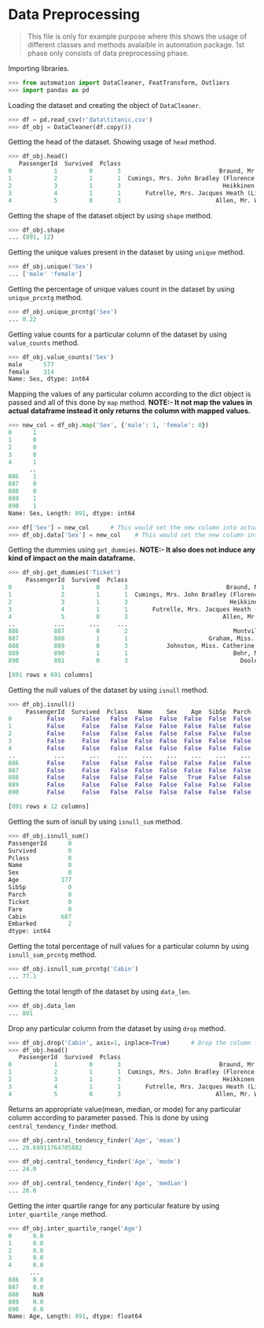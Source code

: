 # Data Preprocessing

> This file is only for example purpose where this shows the usage of different classes and methods avalaible in automation package. 1st phase only consists of data preprocessing phase.

Importing libraries.

```python
>>> from automation import DataCleaner, FeatTransform, Outliers
>>> import pandas as pd
```

Loading the dataset and creating the object of `DataCleaner`.

```python
>>> df = pd.read_csv(r'data\titanic.csv')
>>> df_obj = DataCleaner(df.copy())
```

Getting the head of the dataset. Showing usage of `head` method.

```python
>>> df_obj.head()
   PassengerId  Survived  Pclass                                               Name     Sex   Age  SibSp  Parch            Ticket     Fare Cabin Embarked
0            1         0       3                            Braund, Mr. Owen Harris    male  22.0      1      0         A/5 21171   7.2500   NaN        S
1            2         1       1  Cumings, Mrs. John Bradley (Florence Briggs Th...  female  38.0      1      0          PC 17599  71.2833   C85        C
2            3         1       3                             Heikkinen, Miss. Laina  female  26.0      0      0  STON/O2. 3101282   7.9250   NaN        S
3            4         1       1       Futrelle, Mrs. Jacques Heath (Lily May Peel)  female  35.0      1      0            113803  53.1000  C123        S
4            5         0       3                           Allen, Mr. William Henry    male  35.0      0      0            373450   8.0500   NaN        S
```

Getting the shape of the dataset object by using `shape` method.

```python
>>> df_obj.shape
... (891, 12)
```

Getting the unique values present in the dataset by using `unique` method.

```python
>>> df_obj.unique('Sex')
... ['male' 'female']
```

Getting the percentage of unique values count in the dataset by using `unique_prcntg` method.

```python
>>> df_obj.unique_prcntg('Sex')
... 0.22
```

Getting value counts for a particular column of the dataset by using `value_counts` method.

```python
>>> df_obj.value_counts('Sex')
male      577
female    314
Name: Sex, dtype: int64
```

Mapping the values of any particular column according to the dict object is passed and all of this done by `map` method.
**NOTE:- It not map the values in actual dataframe instead it only returns the column with mapped values.**

```python
>>> new_col = df_obj.map('Sex', {'male': 1, 'female': 0})
0      1
1      0
2      0
3      0
4      1
      ..
886    1
887    0
888    0
889    1
890    1
Name: Sex, Length: 891, dtype: int64

>>> df['Sex'] = new_col      # This would set the new column into actual dataset.
>>> df_obj.data['Sex'] = new_col    # This would set the new column into the object's dataset of DataCleaner.
```

Getting the dummies using `get_dummies`.
**NOTE:- It also does not induce any kind of impact on the main dataframe.**

```python
>>> df_obj.get_dummies('Ticket')
     PassengerId  Survived  Pclass                                               Name  ... Ticket_W./C. 6609  Ticket_W.E.P. 5734  Ticket_W/C 14208  Ticket_WE/P 5735
0              1         0       3                            Braund, Mr. Owen Harris  ...                 0                   0                 0                 0  
1              2         1       1  Cumings, Mrs. John Bradley (Florence Briggs Th...  ...                 0                   0                 0                 0  
2              3         1       3                             Heikkinen, Miss. Laina  ...                 0                   0                 0                 0  
3              4         1       1       Futrelle, Mrs. Jacques Heath (Lily May Peel)  ...                 0                   0                 0                 0  
4              5         0       3                           Allen, Mr. William Henry  ...                 0                   0                 0                 0  
..           ...       ...     ...                                                ...  ...               ...                 ...               ...               ...  
886          887         0       2                              Montvila, Rev. Juozas  ...                 0                   0                 0                 0  
887          888         1       1                       Graham, Miss. Margaret Edith  ...                 0                   0                 0                 0  
888          889         0       3           Johnston, Miss. Catherine Helen "Carrie"  ...                 0                   0                 0                 0  
889          890         1       1                              Behr, Mr. Karl Howell  ...                 0                   0                 0                 0  
890          891         0       3                                Dooley, Mr. Patrick  ...                 0                   0                 0                 0  

[891 rows x 691 columns]
```

Getting the null values of the dataset by using `isnull` method.

```python
>>> df_obj.isnull()
     PassengerId  Survived  Pclass   Name    Sex    Age  SibSp  Parch  Ticket   Fare  Cabin  Embarked
0          False     False   False  False  False  False  False  False   False  False   True     False
1          False     False   False  False  False  False  False  False   False  False  False     False
2          False     False   False  False  False  False  False  False   False  False   True     False
3          False     False   False  False  False  False  False  False   False  False  False     False
4          False     False   False  False  False  False  False  False   False  False   True     False
..           ...       ...     ...    ...    ...    ...    ...    ...     ...    ...    ...       ...
886        False     False   False  False  False  False  False  False   False  False   True     False
887        False     False   False  False  False  False  False  False   False  False  False     False
888        False     False   False  False  False   True  False  False   False  False   True     False
889        False     False   False  False  False  False  False  False   False  False  False     False
890        False     False   False  False  False  False  False  False   False  False   True     False

[891 rows x 12 columns]
```

Getting the sum of isnull by using `isnull_sum` method.

```python
>>> df_obj.isnull_sum()
PassengerId      0
Survived         0
Pclass           0
Name             0
Sex              0
Age            177
SibSp            0
Parch            0
Ticket           0
Fare             0
Cabin          687
Embarked         2
dtype: int64
```

Getting the total percentage of null values for a particular column by using `isnull_sum_prcntg` method.

```python
>>> df_obj.isnull_sum_prcntg('Cabin')
... 77.1
```

Getting the total length of the dataset by using `data_len`.

```python
>>> df_obj.data_len
... 891
```

Drop any particular column from the dataset by using `drop` method.

```python
>>> df_obj.drop('Cabin', axis=1, inplace=True)      # Drop the column from the actual dataset.
>>> df_obj.head()
   PassengerId  Survived  Pclass                                               Name     Sex   Age  SibSp  Parch            Ticket     Fare Embarked
0            1         0       3                            Braund, Mr. Owen Harris    male  22.0      1      0         A/5 21171   7.2500        S
1            2         1       1  Cumings, Mrs. John Bradley (Florence Briggs Th...  female  38.0      1      0          PC 17599  71.2833        C
2            3         1       3                             Heikkinen, Miss. Laina  female  26.0      0      0  STON/O2. 3101282   7.9250        S
3            4         1       1       Futrelle, Mrs. Jacques Heath (Lily May Peel)  female  35.0      1      0            113803  53.1000        S
4            5         0       3                           Allen, Mr. William Henry    male  35.0      0      0            373450   8.0500        S
```

Returns an appropriate value(mean, median, or mode) for any particular column according to parameter passed. This is done by using `central_tendency_finder` method.

```python
>>> df_obj.central_tendency_finder('Age', 'mean')
... 29.69911764705882

>>> df_obj.central_tendency_finder('Age', 'mode')
... 24.0

>>> df_obj.central_tendency_finder('Age', 'median')
... 28.0
```

Getting the inter quartile range for any particular feature by using `inter_quartile_range` method.

```python
>>> df_obj.inter_quartile_range('Age')
0      0.0
1      0.0
2      0.0
3      0.0
4      0.0
      ...
886    0.0
887    0.0
888    NaN
889    0.0
890    0.0
Name: Age, Length: 891, dtype: float64
```
